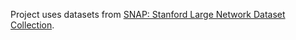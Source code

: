 Project uses datasets from [SNAP: Stanford Large Network Dataset Collection](https://snap.stanford.edu/data/index.html).

